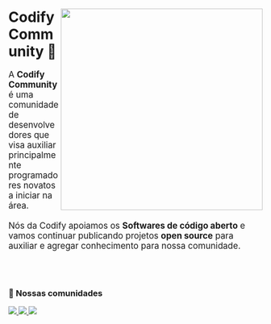 <div>
    <img src="https://media.discordapp.net/attachments/853715980516982804/1061009497675530381/Icon-codify-bordered.png" min-width="400px" max-width="400px" width="400px" align="right">
    <div>
    <h1>Codify Community 👾</h1>
        <p align="left" style="font-size: 17px"> 
          A <strong>Codify Community</strong> é uma comunidade de desenvolvedores que visa auxiliar principalmente programadores novatos a iniciar na área.<br/><br/>
	Nós da Codify apoiamos os <strong>Softwares de código aberto</strong> e vamos continuar publicando projetos <strong>open source</strong> para auxiliar e agregar conhecimento para nossa comunidade.
        </p>
    </div>
</div>

<br><br>

<div>
    <h3>🦄 Nossas comunidades</h3>
    <a href="https://t.me/codifycommunity" alt="Linkedin">
        <img src="https://img.shields.io/badge/Telegram-0077B5?style=for-the-badge&logo=linkedin&logoColor=white" />
    </a>
    <a href="https://github.com/codify-community" alt="Github">
        <img src="https://img.shields.io/badge/GitHub-100000?style=for-the-badge&logo=github&logoColor=white" />
    </a>
    <a href="https://discord.com/invite/Hh6tUDy" alt="Discord">
        <img src="https://img.shields.io/badge/Discord-5662F6?style=for-the-badge&logo=discord&logoColor=white" />
    </a>
</div>
